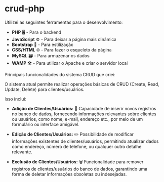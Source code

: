 # crud-php

Utilizei as seguintes ferramentas para o desenvolvimento:

- **PHP** 🖥️ - Para o backend
- **JavaScript** ⚙️ - Para deixar a página mais dinâmica
- **Bootstrap** 🎨 - Para estilização
- **CSS/HTML** 🌐 - Para fazer o esqueleto da página
- **MySQL** 🗃️ - Para armazenar os dados
- **WAMP** 🛠️ - Para utilizar o Apache e criar o servidor local

Principais funcionalidades do sistema CRUD que criei:

O sistema atual permite realizar operações básicas de CRUD (Create, Read, Update, Delete) para clientes/usuários. 

Isso inclui:

- **Adição de Clientes/Usuários:** 📝
  Capacidade de inserir novos registros no banco de dados, fornecendo informações relevantes sobre clientes ou usuários, como nome, e-mail, endereço etc., por meio de um formulário ou interface amigável.

- **Edição de Clientes/Usuários:** ✏️
  Possibilidade de modificar informações existentes de clientes/usuários, permitindo atualizar dados como endereço, número de telefone, ou qualquer outro detalhe relevante.

- **Exclusão de Clientes/Usuários:** 🗑️
  Funcionalidade para remover registros de clientes/usuários do banco de dados, garantindo uma forma de deletar informações obsoletas ou indesejadas.
